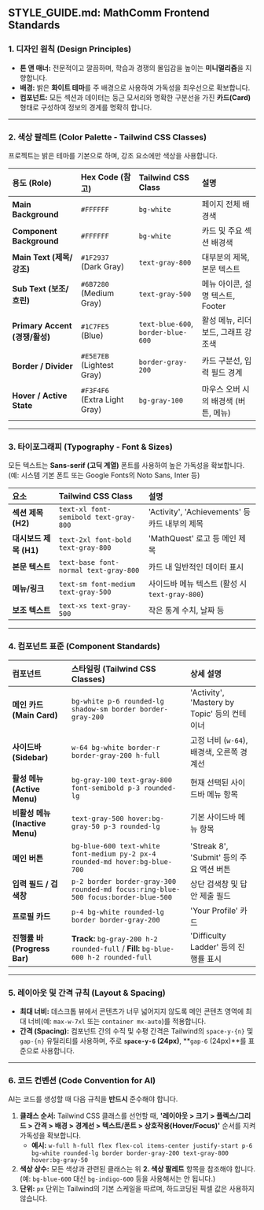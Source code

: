 ## STYLE_GUIDE.md: MathComm Frontend Standards

### 1. 디자인 원칙 (Design Principles)

* **톤 앤 매너:** 전문적이고 깔끔하며, 학습과 경쟁의 몰입감을 높이는 **미니멀리즘**을 지향합니다.
* **배경:** 밝은 **화이트 테마**를 주 배경으로 사용하여 가독성을 최우선으로 확보합니다.
* **컴포넌트:** 모든 섹션과 데이터는 둥근 모서리와 명확한 구분선을 가진 **카드(Card)** 형태로 구성하여 정보의 경계를 명확히 합니다.

---

### 2. 색상 팔레트 (Color Palette - Tailwind CSS Classes)

프로젝트는 밝은 테마를 기본으로 하며, 강조 요소에만 색상을 사용합니다.

| 용도 (Role) | Hex Code (참고) | Tailwind CSS Class | 설명 |
| :--- | :--- | :--- | :--- |
| **Main Background** | `#FFFFFF` | `bg-white` | 페이지 전체 배경색 |
| **Component Background** | `#FFFFFF` | `bg-white` | 카드 및 주요 섹션 배경색 |
| **Main Text (제목/강조)** | `#1F2937` (Dark Gray) | `text-gray-800` | 대부분의 제목, 본문 텍스트 |
| **Sub Text (보조/흐린)** | `#6B7280` (Medium Gray) | `text-gray-500` | 메뉴 아이콘, 설명 텍스트, Footer |
| **Primary Accent (경쟁/활성)** | `#1C7FE5` (Blue) | `text-blue-600`, `border-blue-600` | 활성 메뉴, 리더보드, 그래프 강조색 |
| **Border / Divider** | `#E5E7EB` (Lightest Gray) | `border-gray-200` | 카드 구분선, 입력 필드 경계 |
| **Hover / Active State** | `#F3F4F6` (Extra Light Gray) | `bg-gray-100` | 마우스 오버 시의 배경색 (버튼, 메뉴) |

---

### 3. 타이포그래피 (Typography - Font & Sizes)

모든 텍스트는 **Sans-serif (고딕 계열)** 폰트를 사용하여 높은 가독성을 확보합니다. (예: 시스템 기본 폰트 또는 Google Fonts의 Noto Sans, Inter 등)

| 요소 | Tailwind CSS Class | 설명 |
| :--- | :--- | :--- |
| **섹션 제목 (H2)** | `text-xl font-semibold text-gray-800` | 'Activity', 'Achievements' 등 카드 내부의 제목 |
| **대시보드 제목 (H1)** | `text-2xl font-bold text-gray-800` | 'MathQuest' 로고 등 메인 제목 |
| **본문 텍스트** | `text-base font-normal text-gray-800` | 카드 내 일반적인 데이터 표시 |
| **메뉴/링크** | `text-sm font-medium text-gray-500` | 사이드바 메뉴 텍스트 (활성 시 `text-gray-800`) |
| **보조 텍스트** | `text-xs text-gray-500` | 작은 통계 수치, 날짜 등 |

---

### 4. 컴포넌트 표준 (Component Standards)

| 컴포넌트 | 스타일링 (Tailwind CSS Classes) | 상세 설명 |
| :--- | :--- | :--- |
| **메인 카드 (Main Card)** | `bg-white p-6 rounded-lg shadow-sm border border-gray-200` | 'Activity', 'Mastery by Topic' 등의 컨테이너 |
| **사이드바 (Sidebar)** | `w-64 bg-white border-r border-gray-200 h-full` | 고정 너비 (`w-64`), 배경색, 오른쪽 경계선 |
| **활성 메뉴 (Active Menu)** | `bg-gray-100 text-gray-800 font-semibold p-3 rounded-lg` | 현재 선택된 사이드바 메뉴 항목 |
| **비활성 메뉴 (Inactive Menu)** | `text-gray-500 hover:bg-gray-50 p-3 rounded-lg` | 기본 사이드바 메뉴 항목 |
| **메인 버튼** | `bg-blue-600 text-white font-medium py-2 px-4 rounded-md hover:bg-blue-700` | 'Streak 8', 'Submit' 등의 주요 액션 버튼 |
| **입력 필드 / 검색창** | `p-2 border border-gray-300 rounded-md focus:ring-blue-500 focus:border-blue-500` | 상단 검색창 및 답안 제출 필드 |
| **프로필 카드** | `p-4 bg-white rounded-lg border border-gray-200` | 'Your Profile' 카드 |
| **진행률 바 (Progress Bar)** | **Track:** `bg-gray-200 h-2 rounded-full` / **Fill:** `bg-blue-600 h-2 rounded-full` | 'Difficulty Ladder' 등의 진행률 표시 |

---

### 5. 레이아웃 및 간격 규칙 (Layout & Spacing)

* **최대 너비:** 데스크톱 뷰에서 콘텐츠가 너무 넓어지지 않도록 메인 콘텐츠 영역에 최대 너비(예: `max-w-7xl` 또는 `container mx-auto`)를 적용합니다.
* **간격 (Spacing):** 컴포넌트 간의 수직 및 수평 간격은 Tailwind의 `space-y-{n}` 및 `gap-{n}` 유틸리티를 사용하며, 주로 **`space-y-6` (24px)**, **`gap-6` (24px)**를 표준으로 사용합니다.

---

### 6. 코드 컨벤션 (Code Convention for AI)

AI는 코드를 생성할 때 다음 규칙을 **반드시** 준수해야 합니다.

1.  **클래스 순서:** Tailwind CSS 클래스를 선언할 때, **'레이아웃 > 크기 > 플렉스/그리드 > 간격 > 배경 > 경계선 > 텍스트/폰트 > 상호작용(Hover/Focus)'** 순서를 지켜 가독성을 확보합니다.
    * **예시:** `w-full h-full flex flex-col items-center justify-start p-6 bg-white rounded-lg border border-gray-200 text-gray-800 hover:bg-gray-50`
2.  **색상 상수:** 모든 색상과 관련된 클래스는 위 **2. 색상 팔레트** 항목을 참조해야 합니다. (예: `bg-blue-600` 대신 `bg-indigo-600` 등을 사용해서는 안 됩니다.)
3.  **단위:** `px` 단위는 Tailwind의 기본 스케일을 따르며, 하드코딩된 픽셀 값은 사용하지 않습니다.
